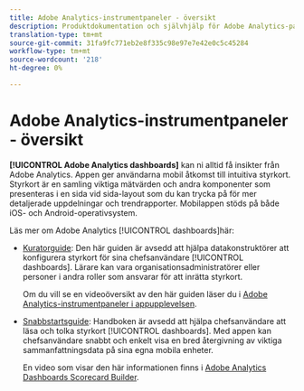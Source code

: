 ```yaml
---
title: Adobe Analytics-instrumentpaneler - översikt
description: Produktdokumentation och självhjälp för Adobe Analytics-paneler
translation-type: tm+mt
source-git-commit: 31fa9fc771eb2e8f335c98e97e7e42e0c5c45284
workflow-type: tm+mt
source-wordcount: '218'
ht-degree: 0%

---
```



# Adobe Analytics-instrumentpaneler - översikt

**[!UICONTROL Adobe Analytics dashboards]** kan ni alltid få insikter från Adobe Analytics. Appen ger användarna mobil åtkomst till intuitiva styrkort. Styrkort är en samling viktiga mätvärden och andra komponenter som presenteras i en sida vid sida-layout som du kan trycka på för mer detaljerade uppdelningar och trendrapporter. Mobilappen stöds på både iOS- och Android-operativsystem.

Läs mer om Adobe Analytics [!UICONTROL dashboards]här:

* [Kuratorguide](https://docs.adobe.com/content/help/en/analytics/analyze/mobapp/curator.html): Den här guiden är avsedd att hjälpa datakonstruktörer att konfigurera styrkort för sina chefsanvändare [!UICONTROL dashboards]. Lärare kan vara organisationsadministratörer eller personer i andra roller som ansvarar för att inrätta styrkort.

   Om du vill se en videoöversikt av den här guiden läser du i [Adobe Analytics-instrumentpaneler i appupplevelsen](https://www.youtube.com/watch?v=QXqQ_PkArbA&amp;feature=youtu.be).


* [Snabbstartsguide](https://docs.adobe.com/content/help/en/analytics/analyze/mobapp/executive.html): Handboken är avsedd att hjälpa chefsanvändare att läsa och tolka styrkort [!UICONTROL dashboards]. Med appen kan chefsanvändare snabbt och enkelt visa en bred återgivning av viktiga sammanfattningsdata på sina egna mobila enheter.

   En video som visar den här informationen finns i [Adobe Analytics Dashboards Scorecard Builder](https://www.youtube.com/watch?v=tnnl6hrcP94&amp;feature=youtu.be).